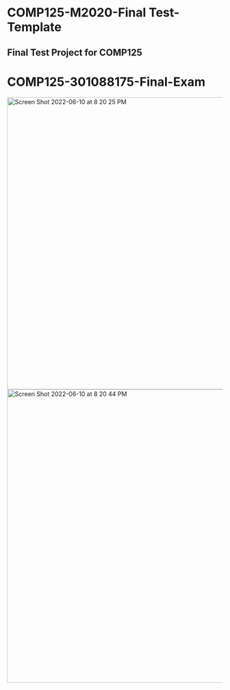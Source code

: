 # COMP125-M2020-Final Test-Template

## Final Test Project for COMP125
# COMP125-301088175-Final-Exam
<img width="682" alt="Screen Shot 2022-06-10 at 8 20 25 PM" src="https://user-images.githubusercontent.com/67844037/173164967-fdc6cce7-1b5d-4d89-86b4-499b17d96b92.png">
<img width="685" alt="Screen Shot 2022-06-10 at 8 20 44 PM" src="https://user-images.githubusercontent.com/67844037/173164977-733b69e4-75d2-4d94-948e-0e56d26cf16b.png">
